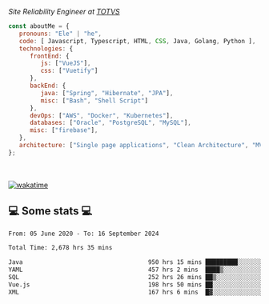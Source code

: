 <p><em>Site Reliability Engineer at <a href="https://www.totvs.com/">TOTVS</a></br>
</em></p>


```javascript
const aboutMe = {
   pronouns: "Ele" | "he",
   code: [ Javascript, Typescript, HTML, CSS, Java, Golang, Python ],
   technologies: {
      frontEnd: {
         js: ["VueJS"],
         css: ["Vuetify"]
      },
      backEnd: {
         java: ["Spring", "Hibernate", "JPA"],
         misc: ["Bash", "Shell Script"]
      },
      devOps: ["AWS", "Docker", "Kubernetes"],
      databases: ["Oracle", "PostgreSQL", "MySQL"],
      misc: ["firebase"],
   },
   architecture: ["Single page applications", "Clean Architecture", "MVC", "Microservices"],
};
```
</br></br>
[![wakatime](https://wakatime.com/badge/user/a3a8ed06-d304-4d6b-bc86-4adc418cdea7.svg)](https://wakatime.com/@a3a8ed06-d304-4d6b-bc86-4adc418cdea7)
<h2>💻 Some stats 💻</h2>

<!--START_SECTION:waka-->

```txt
From: 05 June 2020 - To: 16 September 2024

Total Time: 2,678 hrs 35 mins

Java                                   950 hrs 15 mins █████████░░░░░░░░░░░░░░░░   35.48 %
YAML                                   457 hrs 2 mins  ████▒░░░░░░░░░░░░░░░░░░░░   17.06 %
SQL                                    252 hrs 26 mins ██▒░░░░░░░░░░░░░░░░░░░░░░   09.42 %
Vue.js                                 198 hrs 50 mins ██░░░░░░░░░░░░░░░░░░░░░░░   07.42 %
XML                                    167 hrs 6 mins  █▓░░░░░░░░░░░░░░░░░░░░░░░   06.24 %
```

<!--END_SECTION:waka-->
